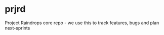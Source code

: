 prjrd
=====

Project Raindrops core repo - we use this to track features, bugs and plan next-sprints
